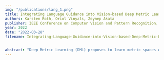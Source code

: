 ```yaml
---
img: "/publications/lang_1.png"
title: Integrating Language Guidance into Vision-based Deep Metric Learning
authors: Karsten Roth, Oriol Vinyals, Zeynep Akata
publisher: IEEE Conference on Computer Vision and Pattern Recognition, CVPR
year: 2022
date: "2022-03-28"
filename: Integrating-Language-Guidance-into-Vision-based-Deep-Metric-Learning


abstract: "Deep Metric Learning (DML) proposes to learn metric spaces which encode semantic similarities as embedding space distances. These spaces should be transferable to classes beyond those seen during training. Commonly, DML methods task networks to solve contrastive ranking tasks defined over binary class assignments. However, such approaches ignore higher-level semantic relations between the actual classes. This causes learned embedding spaces to encode incomplete semantic context and misrepresent the semantic relation between classes, impacting the generalizability of the learned metric space. To tackle this issue, we propose a language guidance objective for visual similarity learning. Leveraging language embeddings of expert- and pseudo-classnames, we contextualize and realign visual representation spaces corresponding to meaningful language semantics for better semantic consistency. Extensive experiments and ablations provide a strong motivation for our proposed approach and show language guidance offering significant, model-agnostic improvements for DML, achieving competitive and state-of-the-art results on all benchmarks." 
---
```


